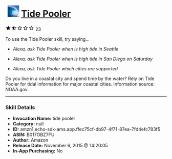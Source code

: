 # &nbsp;<img src="skill_icon" alt="Tide Pooler icon" width="36"> [Tide Pooler](http://alexa.amazon.com/#skills/amzn1.echo-sdk-ams.app.ffec75cf-db97-4f71-87ea-7fd4efc783f5)
![1.3 stars](../../images/ic_star_black_18dp_1x.png)![1.3 stars](../../images/ic_star_half_black_18dp_1x.png)![1.3 stars](../../images/ic_star_border_black_18dp_1x.png)![1.3 stars](../../images/ic_star_border_black_18dp_1x.png)![1.3 stars](../../images/ic_star_border_black_18dp_1x.png) 23

To use the Tide Pooler skill, try saying...

* *Alexa, ask Tide Pooler when is high tide in Seattle*

* *Alexa, ask Tide Pooler when is high tide in San Diego on Saturday*

* *Alexa, ask Tide Pooler which cities are supported*

Do you live in a coastal city and spend time by the water? Rely on Tide Pooler for tidal information for major coastal cities. Information source: NOAA.gov.

***

### Skill Details

* **Invocation Name:** tide pooler
* **Category:** null
* **ID:** amzn1.echo-sdk-ams.app.ffec75cf-db97-4f71-87ea-7fd4efc783f5
* **ASIN:** B017OBZ7FU
* **Author:** Amazon
* **Release Date:** November 6, 2015 @ 14:20:05
* **In-App Purchasing:** No
